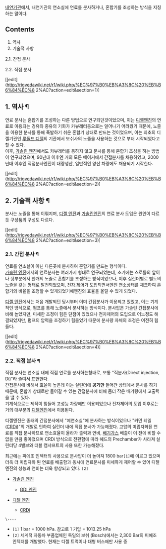 [내연기관](%EB%82%B4%EC%97%B0%EA%B8%B0%EA%B4%80.md)에서, 내연기관의 연소실에 연료를 분사하거나,
혼합기를 조성하는 방식을 지칭하는 말이다.

## Contents

    

1. 역사 
2. 기술적 사항 
    

2.1. 간접 분사

2.2. 직접 분사

[[edit](http://rigvedawiki.net/r1/wiki.php/%EC%97%B0%EB%A3%8C%20%EB%B6%84%EC%8
2%AC?action=edit&section=1)]

## 1. 역사 ¶

연료 분사는 혼합기를 조성하는 다른 방법으로 연구되던것이었으며, 이는 [디젤엔진](%EB%94%94%EC%A0%A4%20%EC%97%94%EC%A7%84.md)의 연료로 이용되는 경유와 중유의 기화가
카뷰레터등으로는 일어나기 어려웠기 때문에, 노즐을 이용한 분사를 통해 폭발하기 쉬운 혼합기 상태로 만드는 것이었으며, 이는 최초의 디젤기관인
[루돌프 디젤](%EB%A3%A8%EB%8F%8C%ED%94%84%20%EB%94%94%EC%A0%A4.md)의 기관에서 보쉬사의
노즐을 사용하는 것으로 부터 시작되었다고 할 수 있다.  
이후, [가솔린 엔진](%EA%B0%80%EC%86%94%EB%A6%B0%20%EC%97%94%EC%A7%84.md)에서도 카뷰레터를
통하지 않고 분사를 통해 혼합기 조성을 하는 방법이 연구되었으며, 90년대 이후엔 거의 모든 메이커에서 간접분사를 채용하였고, 2000년대
이후엔 직접분사엔진이 대량생산, 일반적인 양산 차량에도 채용되기 시작한다.

  

[[edit](http://rigvedawiki.net/r1/wiki.php/%EC%97%B0%EB%A3%8C%20%EB%B6%84%EC%8
2%AC?action=edit&section=2)]

## 2. 기술적 사항 ¶

분사는 노즐을 통해 이뤄지며, [디젤 엔진](%EB%94%94%EC%A0%A4%20%EC%97%94%EC%A7%84.md)과 [가솔린엔진](%EA%B0%80%EC%86%94%EB%A6%B0%20%EC%97%94%EC%A7%84.md)의 연료 분사 도입은 원인이 다르듯
구성품의 구성도 다르다.

[[edit](http://rigvedawiki.net/r1/wiki.php/%EC%97%B0%EB%A3%8C%20%EB%B6%84%EC%8
2%AC?action=edit&section=3)]

### 2.1. 간접 분사 ¶

연료를 연소실이 아닌 다른곳에 분사하여 혼합기를 만드는 형식이다.  
[가솔린 엔진](%EA%B0%80%EC%86%94%EB%A6%B0%20%EC%97%94%EC%A7%84.md)에서의 연료분사는 여러가지
형태로 연구되었는데, 초기에는 스로틀의 앞이나 뒷부분에서 한개의 노즐로 혼합기를 조성하는 방식이었으나, 이후 실린더별로 별도의 노즐을 갖는
형태로 발전되었으며, [전자 제어](%EC%A0%84%EC%9E%90%20%EC%A0%9C%EC%96%B4.md)가 도입되면서엔진
연소상태를 체크하여 혼합기의 비율을 조정할 수 있게되었기에엔진의 효율을 올릴 수 있게 되었다.

  

[디젤 엔진](%EB%94%94%EC%A0%A4%20%EC%97%94%EC%A7%84.md)에서는 처음 개발되던 당시부터 이미
간접분사가 이용되고 있었고, 이는 기계적인 방식으로, 펌프를 통해 노즐에서 분사하는 방식이다. 분사압은 가솔린 간접분사에 비해 높았지만,
미세한 조정이 힘든 단점이 있었으나 전자제어의 도입으로 어느정도 해결되었지만, 펌프의 압력을 조정하기 힘들었기 때문에 분사량 자체의 조정은
여전히 힘들다.

  

[[edit](http://rigvedawiki.net/r1/wiki.php/%EC%97%B0%EB%A3%8C%20%EB%B6%84%EC%8
2%AC?action=edit&section=4)]

### 2.2. 직접 분사 ¶

직접 분사는 연소실 내에 직접 연료를 분사하는형태로, 보통 "직분사(Direct injection, Di)"라 줄여서 표현한다.  
간접분사에 비해서 효율이 높은데 이는 실린더에 **공기만** 들어간 상태에서 분사를 하기 때문에, 혼합기 상태로만 들어갈 수 있는 간접분사에
비해 좀더 작은 배기량에서 고출력을 낼 수 있다.  
기계식으로는 제작이 힘들어 고성능 차량에만 이용되었으나 전자제어의 도입 이후로는 거의 대부분의 [디젤엔진](%EB%94%94%EC%A0%A4%20%EC%97%94%EC%A7%84.md)에서 이용된다.

  

디젤엔진은 종래의 간접분사에서 "예연소실"에 분사하는 방식이었으나 "커먼 레일([CRDi](CRDi.md))"의 개발로 인하여 실린더
내에 직접 분사가 가능해졌다. 고압의 미립자화된 연료를 직접 분사하므로 연소효율이 올라가 출력과 연비,
[배기가스](%EB%B0%B0%EA%B8%B0%EA%B0%80%EC%8A%A4.md) 배출이 이 전에 비할 수 없을 만큼 좋아졌으며
CRDi 방식으로 전환함에 따라 헤드의 Prechamber가 사라져 실린더당 4밸브와 더블 캠샤프트의 사용 또한 가능해졌다.

  

최근에는 피에조 인젝터의 사용으로 분사압이 더 높아져 1800 bar`[1]`에 이르고 있으며 더욱 더 미립자화 된 연료를 배출함과 동시에
연료분사를 미세하게 제어할 수 있어 디젤엔진의 성능과 연비는 더욱 향상되고 있다. `[2]`

  

  * [가솔린 엔진](%EA%B0%80%EC%86%94%EB%A6%B0%20%EC%97%94%EC%A7%84.md)  

    * [GDI 엔진](GDI%20%EC%97%94%EC%A7%84.md)
  * [디젤 엔진](%EB%94%94%EC%A0%A4%20%EC%97%94%EC%A7%84.md)  

    * [CRDi](CRDi.md)  

`\----`

  * `[1]` 1 bar = 1000 hPa. 참고로 1 기압 = 1013.25 hPa
  * `[2]` 세계적 자동차 부품업체인 독일의 보쉬 (Bosch)에서는 2,300 Bar의 피에조 인젝터를 개발했다. 현재는 디젤 트럭이나 대형 버스에만 사용 중

